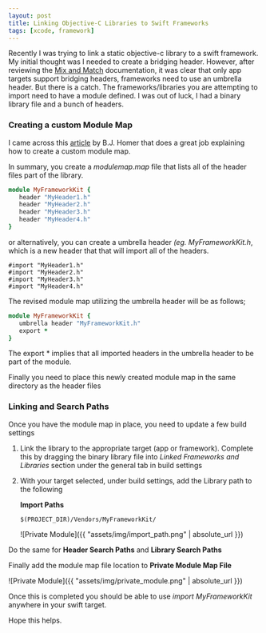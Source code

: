 ```yaml
---
layout: post
title: Linking Objective-C Libraries to Swift Frameworks
tags: [xcode, framework]
---
```


Recently I was trying to link a static objective-c library to a swift framework. My initial thought was I needed to create a bridging header. However, after reviewing the  [Mix and Match](https://developer.apple.com/library/content/documentation/Swift/Conceptual/BuildingCocoaApps/MixandMatch.html) documentation, it was clear that only app targets support bridging headers, frameworks need to use an umbrella header. But there is a catch. The frameworks/libraries you are attempting to import need to have a module defined. I was out of luck, I had a binary library file and a bunch of headers.

### Creating a custom Module Map

I came across this [article](http://blog.bjhomer.com/2015/05/defining-modules-for-custom-libraries.html) by B.J. Homer that does a great job explaining how to create a custom module map.

In summary, you create a *modulemap.map* file that lists all of the header files part of the library.

```ruby
module MyFrameworkKit {
   header "MyHeader1.h"
   header "MyHeader2.h"
   header "MyHeader3.h"
   header "MyHeader4.h"
}
```

or alternatively, you can create a umbrella header *(eg. MyFrameworkKit.h*, which is a new header that that will import all of the headers.

```smalltalk
#import "MyHeader1.h"
#import "MyHeader2.h"
#import "MyHeader3.h"
#import "MyHeader4.h"
```
The revised module map utilizing the umbrella header will be as follows;
```ruby
module MyFrameworkKit {
   umbrella header "MyFrameworkKit.h"
   export *
}
```

The export * implies that all imported headers in the umbrella header to be part of the module.

Finally you need to place this newly created module map in the same directory as the header files

### Linking and Search Paths

Once you have the module map in place, you need to update a few build settings

1. Link the library to the appropriate target (app or framework). Complete this by dragging the binary library file into *Linked Frameworks and Libraries* section under the general tab in build settings

2. With your target selected, under build settings, add the Library path to the following

	**Import Paths** 
	```
	$(PROJECT_DIR)/Vendors/MyFrameworkKit/
	```
	![Private Module]({{ "assets/img/import_path.png" | absolute_url }})
	
Do the same for **Header Search Paths** and **Library Search Paths**

Finally add the module map file location to **Private Module Map File**

![Private Module]({{ "assets/img/private_module.png" | absolute_url }})

Once this is completed you should be able to use *import MyFrameworkKit* anywhere in your swift target.

Hope this helps.
